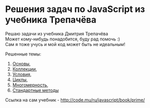# Решения задач по JavaScript из учебника Трепачёва
Решаю задачи из учебника Дмитрия Трепачёва  
Может кому-нибудь понадобится, буду рад помочь :)  
Сам я тоже учусь и мой код может быть не идеальным!  

Решенные темы:
1. [Основы](https://github.com/traverpirog/javascript_code.mu/tree/master/Основы),  
2. [Коллекции](https://github.com/traverpirog/javascript_code.mu/tree/master/Коллекции),  
3. [Условия](https://github.com/traverpirog/javascript_code.mu/tree/master/Условия),  
4. [Циклы](https://github.com/traverpirog/javascript_code.mu/tree/master/Циклы),  
5. [Многомерность](https://github.com/traverpirog/javascript_code.mu/tree/master/Многомерность),
6. [Стандартные методы](https://github.com/traverpirog/javascript_code.mu/tree/master/Стандартные%20методы)

Ссылка на сам учебник - http://code.mu/ru/javascript/book/prime/
